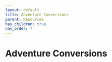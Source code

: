 ```yaml
---
layout: default
title: Adventure Conversions
parent: Resources
has_children: true
nav_order: 7
---
```


# Adventure Conversions
